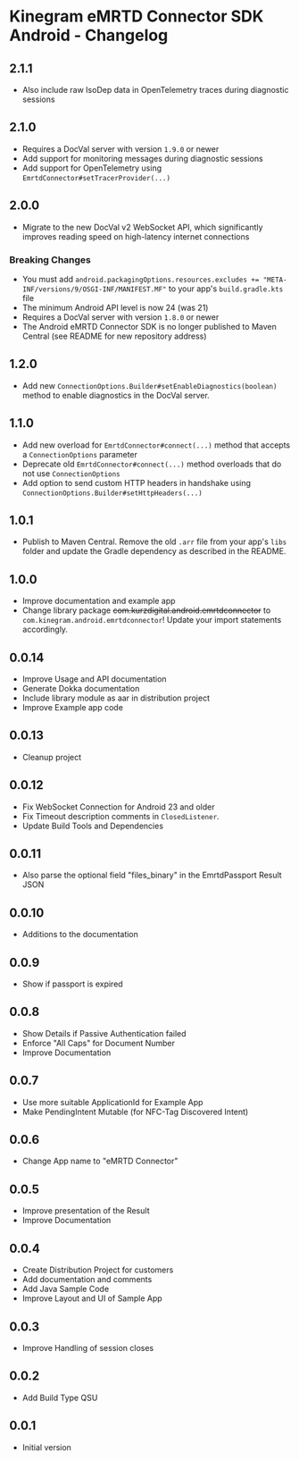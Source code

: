 # Kinegram eMRTD Connector SDK Android - Changelog

## 2.1.1
* Also include raw IsoDep data in OpenTelemetry traces during diagnostic sessions

## 2.1.0
* Requires a DocVal server with version `1.9.0` or newer
* Add support for monitoring messages during diagnostic sessions
* Add support for OpenTelemetry using `EmrtdConnector#setTracerProvider(...)`

## 2.0.0
* Migrate to the new DocVal v2 WebSocket API, which significantly improves reading speed on high-latency internet connections

### Breaking Changes
* You must add `android.packagingOptions.resources.excludes += "META-INF/versions/9/OSGI-INF/MANIFEST.MF"` to your app's `build.gradle.kts` file
* The minimum Android API level is now 24 (was 21)
* Requires a DocVal server with version `1.8.0` or newer
* The Android eMRTD Connector SDK is no longer published to Maven Central (see README for new repository address)

## 1.2.0
* Add new `ConnectionOptions.Builder#setEnableDiagnostics(boolean)` method to enable diagnostics in the DocVal server.

## 1.1.0
* Add new overload for `EmrtdConnector#connect(...)` method that accepts a `ConnectionOptions` parameter
* Deprecate old `EmrtdConnector#connect(...)` method overloads that do not use `ConnectionOptions`
* Add option to send custom HTTP headers in handshake using `ConnectionOptions.Builder#setHttpHeaders(...)`

## 1.0.1
* Publish to Maven Central. Remove the old `.arr` file from your app's `libs`
  folder and update the Gradle dependency as described in the README.

## 1.0.0
* Improve documentation and example app
* Change library package ~~com.kurzdigital.android.emrtdconnector~~ to `com.kinegram.android.emrtdconnector`!
  Update your import statements accordingly.

## 0.0.14
* Improve Usage and API documentation
* Generate Dokka documentation
* Include library module as aar in distribution project
* Improve Example app code

## 0.0.13
* Cleanup project

## 0.0.12
* Fix WebSocket Connection for Android 23 and older
* Fix Timeout description comments in `ClosedListener`.
* Update Build Tools and Dependencies

## 0.0.11
* Also parse the optional field "files_binary" in the EmrtdPassport Result JSON

## 0.0.10
* Additions to the documentation

## 0.0.9
* Show if passport is expired

## 0.0.8
* Show Details if Passive Authentication failed
* Enforce "All Caps" for Document Number
* Improve Documentation

## 0.0.7
* Use more suitable ApplicationId for Example App
* Make PendingIntent Mutable (for NFC-Tag Discovered Intent)

## 0.0.6
* Change App name to "eMRTD Connector"

## 0.0.5
* Improve presentation of the Result
* Improve Documentation

## 0.0.4
* Create Distribution Project for customers
* Add documentation and comments
* Add Java Sample Code
* Improve Layout and UI of Sample App

## 0.0.3
* Improve Handling of session closes

## 0.0.2
* Add Build Type QSU

## 0.0.1
* Initial version
